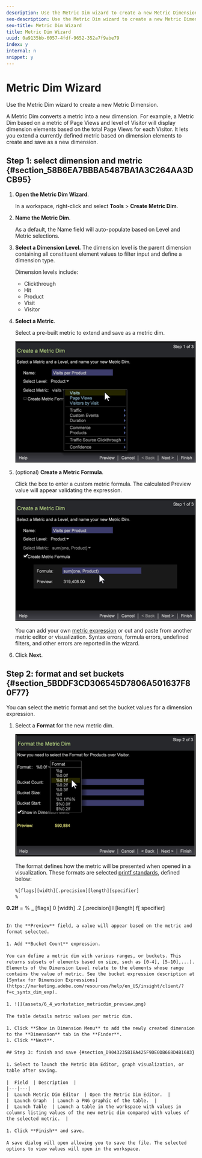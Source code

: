 ```yaml
---
description: Use the Metric Dim wizard to create a new Metric Dimension.
seo-description: Use the Metric Dim wizard to create a new Metric Dimension.
seo-title: Metric Dim Wizard
title: Metric Dim Wizard
uuid: 0a9135bb-6057-4fdf-9652-352a7f9abe79
index: y
internal: n
snippet: y
---
```


# Metric Dim Wizard

Use the Metric Dim wizard to create a new Metric Dimension.

A Metric Dim converts a metric into a new dimension. For example, a Metric Dim based on a metric of Page Views and level of Visitor will display dimension elements based on the total Page Views for each Visitor. It lets you extend a currently defined metric based on dimension elements to create and save as a new dimension.

## Step 1: select dimension and metric {#section_58B6EA7BBBA5487BA1A3C264AA3DCB95}

1. **Open the Metric Dim Wizard**.

   In a workspace, right-click and select **Tools** > **Create Metric Dim**. 

1. **Name the Metric Dim**.

   As a default, the Name field will auto-populate based on Level and Metric selections. 

1. **Select a Dimension Level.** The dimension level is the parent dimension containing all constituent element values to filter input and define a dimension type.

   Dimension levels include:

    * Clickthrough 
    * Hit 
    * Product 
    * Visit 
    * Visitor

1. **Select a Metric**.

   Select a pre-built metric to extend and save as a metric dim.

   ![](assets/6_4_workstation_metricdim_metric.png)

1. (optional) **Create a Metric Formula**.

   Click the box to enter a custom metric formula. The calculated Preview value will appear validating the expression.

   ![](assets/6_4_workstation_metricdim_create_metric.png)

   You can add your own [metric expression](https://marketing.adobe.com/resources/help/en_US/insight/client/?f=c_syntx_mtrc_exp) or cut and paste from another metric editor or visualization. Syntax errors, formula errors, undefined filters, and other errors are reported in the wizard. 

1. Click **Next**.

## Step 2: format and set buckets {#section_5BDDF3CD306545D7806A501637F80F77}

You can select the metric format and set the bucket values for a dimension expression.

1. Select a **Format** for the new metric dim.

   ![](assets/6_4_workstation_metricdim_format_metric.png)

   The format defines how the metric will be presented when opened in a visualization. These formats are selected [printf standards](http://www.cplusplus.com/reference/cstdio/printf/), defined below:

   ```
   %[flags][width][.precision][length][specifier]
   %
<b>0.2lf</b> = % _ [flags] 0 [width] .2 [.precision] l [length] f[ specifier]
   ```

   In the **Preview** field, a value will appear based on the metric and format selected. 

1. Add **Bucket Count** expression.

   You can define a metric dim with various ranges, or buckets. This returns subsets of elements based on size, such as [0-4], [5-10],...). Elements of the Dimension Level relate to the elements whose range contains the value of metric. See the bucket expression description at [Syntax for Dimension Expressions](https://marketing.adobe.com/resources/help/en_US/insight/client/?f=c_syntx_dim_exp). 

1. ![](assets/6_4_workstation_metricdim_preview.png)

   The table details metric values per metric dim. 

1. Click **Show in Dimension Menu** to add the newly created dimension to the **Dimension** tab in the **Finder**. 
1. Click **Next**.

## Step 3: finish and save {#section_D9043235B18A425F9DE0DB668D4B1683}

1. Select to launch the Metric Dim Editor, graph visualization, or table after saving. 

   |  Field  | Description  |
   |---|---|
   |  Launch Metric Dim Editor  | Open the Metric Dim Editor.  |
   |  Launch Graph  | Launch a PNG graphic of the table.  |
   |  Launch Table  | Launch a table in the workspace with values in columns listing values of the new metric dim compared with values of the selected metric.  |

1. Click **Finish** and save.

   A save dialog will open allowing you to save the file. The selected options to view values will open in the workspace.

